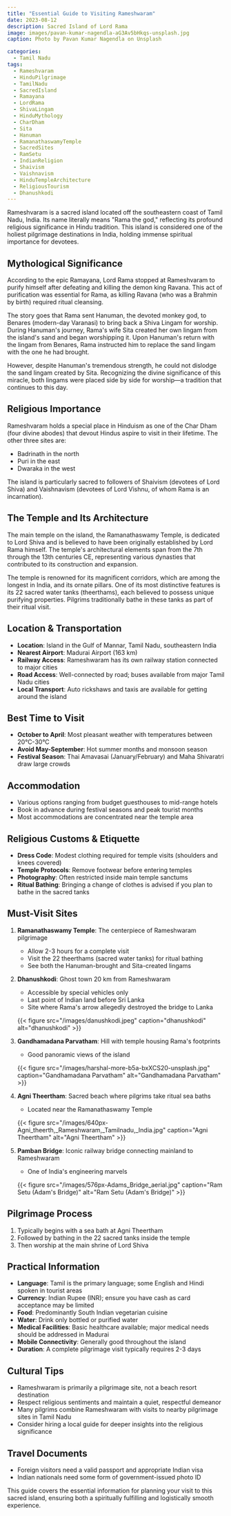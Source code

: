 ```yaml
---
title: "Essential Guide to Visiting Rameshwaram"
date: 2023-08-12
description: Sacred Island of Lord Rama
image: images/pavan-kumar-nagendla-aG3Av5bHkqs-unsplash.jpg
caption: Photo by Pavan Kumar Nagendla on Unsplash

categories:
  - Tamil Nadu
tags:
  - Rameshvaram
  - HinduPilgrimage
  - TamilNadu
  - SacredIsland
  - Ramayana
  - LordRama
  - ShivaLingam
  - HinduMythology
  - CharDham
  - Sita
  - Hanuman
  - RamanathaswamyTemple
  - SacredSites
  - RamSetu
  - IndianReligion
  - Shaivism
  - Vaishnavism
  - HinduTempleArchitecture
  - ReligiousTourism
  - Dhanushkodi
---
```


Rameshvaram is a sacred island located off the southeastern coast of Tamil Nadu, India. Its name literally means "Rama the god," reflecting its profound religious significance in Hindu tradition. This island is considered one of the holiest pilgrimage destinations in India, holding immense spiritual importance for devotees.

## Mythological Significance

According to the epic Ramayana, Lord Rama stopped at Rameshvaram to purify himself after defeating and killing the demon king Ravana. This act of purification was essential for Rama, as killing Ravana (who was a Brahmin by birth) required ritual cleansing. 

The story goes that Rama sent Hanuman, the devoted monkey god, to Benares (modern-day Varanasi) to bring back a Shiva Lingam for worship. During Hanuman's journey, Rama's wife Sita created her own lingam from the island's sand and began worshipping it. Upon Hanuman's return with the lingam from Benares, Rama instructed him to replace the sand lingam with the one he had brought.

However, despite Hanuman's tremendous strength, he could not dislodge the sand lingam created by Sita. Recognizing the divine significance of this miracle, both lingams were placed side by side for worship—a tradition that continues to this day.

## Religious Importance

Rameshvaram holds a special place in Hinduism as one of the Char Dham (four divine abodes) that devout Hindus aspire to visit in their lifetime. The other three sites are:
- Badrinath in the north
- Puri in the east
- Dwaraka in the west

The island is particularly sacred to followers of Shaivism (devotees of Lord Shiva) and Vaishnavism (devotees of Lord Vishnu, of whom Rama is an incarnation).

## The Temple and Its Architecture

The main temple on the island, the Ramanathaswamy Temple, is dedicated to Lord Shiva and is believed to have been originally established by Lord Rama himself. The temple's architectural elements span from the 7th through the 13th centuries CE, representing various dynasties that contributed to its construction and expansion.

The temple is renowned for its magnificent corridors, which are among the longest in India, and its ornate pillars. One of its most distinctive features is its 22 sacred water tanks (theerthams), each believed to possess unique purifying properties. Pilgrims traditionally bathe in these tanks as part of their ritual visit.

## Location & Transportation
- **Location**: Island in the Gulf of Mannar, Tamil Nadu, southeastern India
- **Nearest Airport**: Madurai Airport (163 km)
- **Railway Access**: Rameshwaram has its own railway station connected to major cities
- **Road Access**: Well-connected by road; buses available from major Tamil Nadu cities
- **Local Transport**: Auto rickshaws and taxis are available for getting around the island

## Best Time to Visit
- **October to April**: Most pleasant weather with temperatures between 20°C-30°C
- **Avoid May-September**: Hot summer months and monsoon season
- **Festival Season**: Thai Amavasai (January/February) and Maha Shivaratri draw large crowds

## Accommodation
- Various options ranging from budget guesthouses to mid-range hotels
- Book in advance during festival seasons and peak tourist months
- Most accommodations are concentrated near the temple area

## Religious Customs & Etiquette
- **Dress Code**: Modest clothing required for temple visits (shoulders and knees covered)
- **Temple Protocols**: Remove footwear before entering temples
- **Photography**: Often restricted inside main temple sanctums
- **Ritual Bathing**: Bringing a change of clothes is advised if you plan to bathe in the sacred tanks

## Must-Visit Sites
1. **Ramanathaswamy Temple**: The centerpiece of Rameshwaram pilgrimage
   - Allow 2-3 hours for a complete visit
   - Visit the 22 theerthams (sacred water tanks) for ritual bathing
   - See both the Hanuman-brought and Sita-created lingams

2. **Dhanushkodi**: Ghost town 20 km from Rameshwaram
   - Accessible by special vehicles only
   - Last point of Indian land before Sri Lanka
   - Site where Rama's arrow allegedly destroyed the bridge to Lanka

   {{< figure src="/images/danushkodi.jpeg" caption="dhanushkodi" alt="dhanushkodi" >}}

3. **Gandhamadana Parvatham**: Hill with temple housing Rama's footprints
   - Good panoramic views of the island

   {{< figure src="/images/harshal-more-b5a-bxXCS20-unsplash.jpg" caption="Gandhamadana Parvatham" alt="Gandhamadana Parvatham" >}}

4. **Agni Theertham**: Sacred beach where pilgrims take ritual sea baths
   - Located near the Ramanathaswamy Temple

   {{< figure src="/images/640px-Agni_theerth,_Rameshwaram,_Tamilnadu,_India.jpg" caption="Agni Theertham" alt="Agni Theertham" >}}

5. **Pamban Bridge**: Iconic railway bridge connecting mainland to Rameshwaram
   - One of India's engineering marvels

   {{< figure src="/images/576px-Adams_Bridge_aerial.jpg" caption="Ram Setu (Adam's Bridge)" alt="Ram Setu (Adam's Bridge)" >}}

## Pilgrimage Process
1. Typically begins with a sea bath at Agni Theertham
2. Followed by bathing in the 22 sacred tanks inside the temple
3. Then worship at the main shrine of Lord Shiva

## Practical Information
- **Language**: Tamil is the primary language; some English and Hindi spoken in tourist areas
- **Currency**: Indian Rupee (INR); ensure you have cash as card acceptance may be limited
- **Food**: Predominantly South Indian vegetarian cuisine
- **Water**: Drink only bottled or purified water
- **Medical Facilities**: Basic healthcare available; major medical needs should be addressed in Madurai
- **Mobile Connectivity**: Generally good throughout the island
- **Duration**: A complete pilgrimage visit typically requires 2-3 days

## Cultural Tips
- Rameshwaram is primarily a pilgrimage site, not a beach resort destination
- Respect religious sentiments and maintain a quiet, respectful demeanor
- Many pilgrims combine Rameshwaram with visits to nearby pilgrimage sites in Tamil Nadu
- Consider hiring a local guide for deeper insights into the religious significance

## Travel Documents
- Foreign visitors need a valid passport and appropriate Indian visa
- Indian nationals need some form of government-issued photo ID

This guide covers the essential information for planning your visit to this sacred island, ensuring both a spiritually fulfilling and logistically smooth experience.